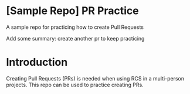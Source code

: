 # [Sample Repo] PR Practice
A sample repo for practicing how to create Pull Requests

Add some summary:
create another pr to keep practicing
# Introduction
Creating Pull Requests (PRs) is needed when using RCS in a multi-person projects.
This repo can be used to practice creating PRs.

